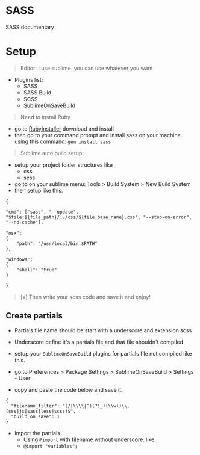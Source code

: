 # SASS
SASS documentary
# Setup
> Editor: I use sublime. you can use whatever you want
  - Plugins list:
    - SASS
    - SASS Build
    - SCSS
    - SublimeOnSaveBuild
> Need to install Ruby
  - go to [RubyInstaller](https://rubyinstaller.org/) download and install
  - then go to your command prompt and install sass on your machine using this command: `gem install sass`
> Sublime auto build setup:
  - setup your project folder structures like 
    - css
    - scss
  - go to on your sublime menu: Tools > Build System > New Build System
  - then setup like this.
  ```
 {

  "cmd": ["sass", "--update", "$file:${file_path}/../css/${file_base_name}.css", "--stop-on-error", "--no-cache"],

  "osx":
  {
      "path": "/usr/local/bin:$PATH"
  },

  "windows":
  {
      "shell": "true"
  }

}
```
  > [x] Then write your scss code and save it and enjoy!

## Create partials 
  - Partials file name should be start with a underscore and extension scss
  - Underscore define it's a partials file and that file shouldn't compiled

  - setup your `SublimeOnSaveBuild` plugins for partials file not compiled like this.
  - go to Preferences > Package Settings > SublimeOnSaveBuild > Settings - User
  - copy and paste the code below and save it.
  ```
{
    "filename_filter": "(/|\\\\|^)(?!_)(\\w+)\\.(css|js|sass|less|scss)$",
    "build_on_save": 1
}
```
  - Import the partials
    - Using `@import` with filename without underscore. like:
    - `@import "variables";`
